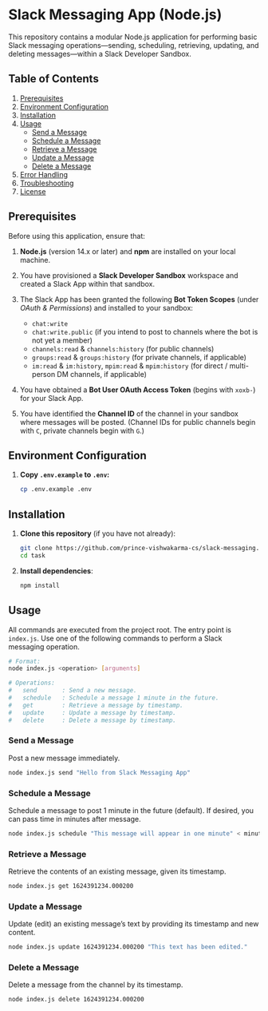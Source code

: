 # Slack Messaging App (Node.js)

This repository contains a modular Node.js application for performing basic Slack messaging operations—sending, scheduling, retrieving, updating, and deleting messages—within a Slack Developer Sandbox.  

## Table of Contents

1. [Prerequisites](#prerequisites)  
2. [Environment Configuration](#environment-configuration)  
3. [Installation](#installation)  
5. [Usage](#usage)  
   - [Send a Message](#send-a-message)  
   - [Schedule a Message](#schedule-a-message)  
   - [Retrieve a Message](#retrieve-a-message)  
   - [Update a Message](#update-a-message)  
   - [Delete a Message](#delete-a-message)  
6. [Error Handling](#error-handling)  
7. [Troubleshooting](#troubleshooting)  
8. [License](#license)  



## Prerequisites

Before using this application, ensure that:

1. **Node.js** (version 14.x or later) and **npm** are installed on your local machine.  
2. You have provisioned a **Slack Developer Sandbox** workspace and created a Slack App within that sandbox.  
3. The Slack App has been granted the following **Bot Token Scopes** (under *OAuth & Permissions*) and installed to your sandbox:  
   - `chat:write`  
   - `chat:write.public` (if you intend to post to channels where the bot is not yet a member)  
   - `channels:read` & `channels:history` (for public channels)  
   - `groups:read` & `groups:history` (for private channels, if applicable)  
   - `im:read` & `im:history`, `mpim:read` & `mpim:history` (for direct / multi-person DM channels, if applicable)  

4. You have obtained a **Bot User OAuth Access Token** (begins with `xoxb-`) for your Slack App.  
5. You have identified the **Channel ID** of the channel in your sandbox where messages will be posted. (Channel IDs for public channels begin with `C`, private channels begin with `G`.)  

## Environment Configuration

1. **Copy `.env.example` to `.env`:**

   ```bash
   cp .env.example .env


## Installation

1. **Clone this repository** (if you have not already):

   ```bash
   git clone https://github.com/prince-vishwakarma-cs/slack-messaging.git
   cd task

2. **Install dependencies**:

   ```bash
   npm install


## Usage

All commands are executed from the project root. The entry point is `index.js`. Use one of the following commands to perform a Slack messaging operation.

```bash
# Format:
node index.js <operation> [arguments]

# Operations:
#   send       : Send a new message.
#   schedule   : Schedule a message 1 minute in the future.
#   get        : Retrieve a message by timestamp.
#   update     : Update a message by timestamp.
#   delete     : Delete a message by timestamp.
```

### Send a Message

Post a new message immediately.

```bash
node index.js send "Hello from Slack Messaging App"
```

### Schedule a Message

Schedule a message to post 1 minute in the future (default). If desired, you can pass time in minutes after message.

```bash
node index.js schedule "This message will appear in one minute" < minutes >
```

### Retrieve a Message

Retrieve the contents of an existing message, given its timestamp.

```bash
node index.js get 1624391234.000200
```

### Update a Message

Update (edit) an existing message’s text by providing its timestamp and new content.

```bash
node index.js update 1624391234.000200 "This text has been edited."
```

### Delete a Message

Delete a message from the channel by its timestamp.

```bash
node index.js delete 1624391234.000200
```
